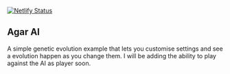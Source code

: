 
[![Netlify Status](https://api.netlify.com/api/v1/badges/71035d6f-231b-4053-b377-1a95605c2a64/deploy-status)](https://agar-ai.netlify.com)

## Agar AI

A simple genetic evolution example that lets you customise settings and see a evolution happen as you change them. I will be adding the ability to play against the AI as player soon.